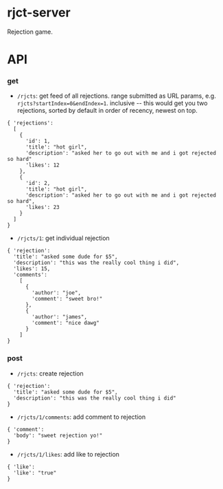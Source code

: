 # rjct-server
Rejection game.

# API
### get
* `/rjcts`: get feed of all rejections. range submitted as URL params, e.g. `rjcts?startIndex=0&endIndex=1`. inclusive -- this would get you two rejections, sorted by default in order of recency, newest on top.
````
{ 'rejections':
  [
    {
      'id': 1,
      'title': "hot girl",
      'description': "asked her to go out with me and i got rejected so hard"
      'likes': 12
    },
    {
      'id': 2,
      'title': "hot girl",
      'description': "asked her to go out with me and i got rejected so hard",
      'likes': 23
    }
  ]
}
````
* `/rjcts/1`: get individual rejection
````
{ 'rejection':
  'title': "asked some dude for $5",
  'description': "this was the really cool thing i did",
  'likes': 15,
  'comments':
    [
      {
        'author': "joe",
        'comment': "sweet bro!"
      },
      {
        'author': "james",
        'comment': "nice dawg"
      }
    ]
}

````
### post
* `/rjcts`: create rejection
````
{ 'rejection':
  'title': "asked some dude for $5",
  'description': "this was the really cool thing i did"
}
````
* `/rjcts/1/comments`: add comment to rejection
````
{ 'comment':
  'body': "sweet rejection yo!"
}
````
* `/rjcts/1/likes`: add like to rejection
````
{ 'like':
  'like': "true"
}
````
